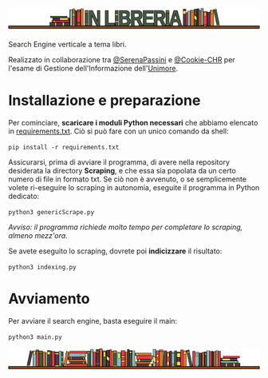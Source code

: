 ![](https://github.com/Cookie-CHR/Books-Search-Engine/blob/main/Titolo.png)

Search Engine verticale a tema libri.

Realizzato in collaborazione tra [@SerenaPassini](https://github.com/SerenaPassini) e [@Cookie-CHR](https://github.com/Cookie-CHR) per l'esame di Gestione dell'Informazione dell'[Unimore](https://www.unimore.it/).

# Installazione e preparazione
Per cominciare, **scaricare i moduli Python necessari** che abbiamo elencato in [requirements.txt](https://github.com/Cookie-CHR/Books-Search-Engine/blob/main/requirements.txt). Ciò si può fare con un unico comando da shell:

``pip install -r requirements.txt``

Assicurarsi, prima di avviare il programma, di avere nella repository desiderata la directory **Scraping**, e che essa sia popolata da un certo numero di file in formato txt. Se ciò non è avvenuto, o se semplicemente volete ri-eseguire lo scraping in autonomia, eseguite il programma in Python dedicato:

``python3 genericScrape.py``

*Avviso: il programma richiede molto tempo per completare lo scraping, almeno mezz'ora.*

Se avete eseguito lo scraping, dovrete poi **indicizzare** il risultato:

``python3 indexing.py``

# Avviamento

Per avviare il search engine, basta eseguire il main:

``python3 main.py``

![](https://github.com/Cookie-CHR/Books-Search-Engine/blob/main/Separator.png)
